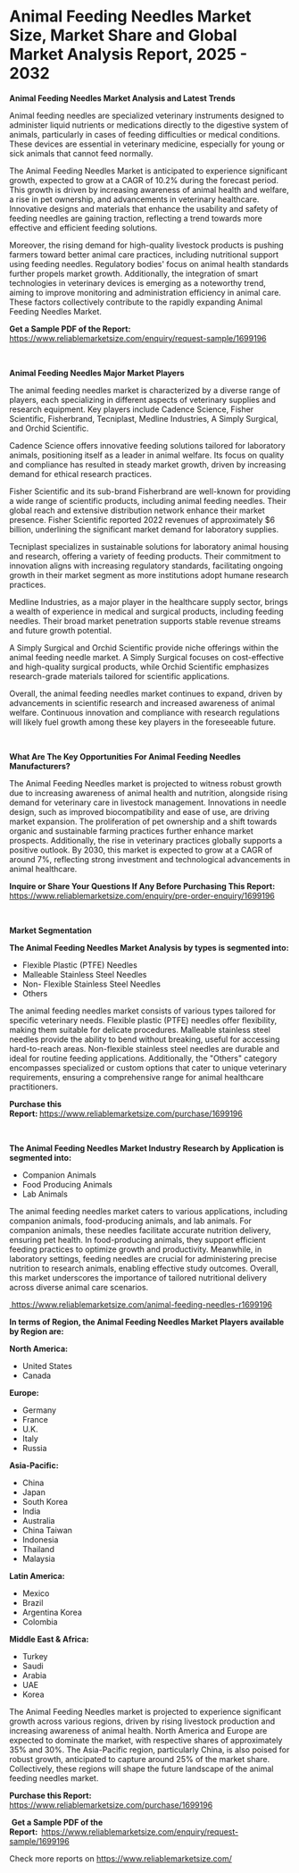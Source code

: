 <p><h1>Animal Feeding Needles Market Size, Market Share and Global Market Analysis Report, 2025 - 2032</h1></p><p><strong>Animal Feeding Needles Market Analysis and Latest Trends</strong></p>
<p><p>Animal feeding needles are specialized veterinary instruments designed to administer liquid nutrients or medications directly to the digestive system of animals, particularly in cases of feeding difficulties or medical conditions. These devices are essential in veterinary medicine, especially for young or sick animals that cannot feed normally.</p><p>The Animal Feeding Needles Market is anticipated to experience significant growth, expected to grow at a CAGR of 10.2% during the forecast period. This growth is driven by increasing awareness of animal health and welfare, a rise in pet ownership, and advancements in veterinary healthcare. Innovative designs and materials that enhance the usability and safety of feeding needles are gaining traction, reflecting a trend towards more effective and efficient feeding solutions.</p><p>Moreover, the rising demand for high-quality livestock products is pushing farmers toward better animal care practices, including nutritional support using feeding needles. Regulatory bodies' focus on animal health standards further propels market growth. Additionally, the integration of smart technologies in veterinary devices is emerging as a noteworthy trend, aiming to improve monitoring and administration efficiency in animal care. These factors collectively contribute to the rapidly expanding Animal Feeding Needles Market.</p></p>
<p><strong>Get a Sample PDF of the Report:&nbsp;</strong> <a href="https://www.reliablemarketsize.com/enquiry/request-sample/1699196?utm_campaign=2747&utm_medium=2&utm_source=Github&utm_content=ia&utm_term=27032025&utm_id=animal-feeding-needles">https://www.reliablemarketsize.com/enquiry/request-sample/1699196</a></p>
<p>&nbsp;</p>
<p><strong>Animal Feeding Needles Major Market Players</strong></p>
<p><p>The animal feeding needles market is characterized by a diverse range of players, each specializing in different aspects of veterinary supplies and research equipment. Key players include Cadence Science, Fisher Scientific, Fisherbrand, Tecniplast, Medline Industries, A Simply Surgical, and Orchid Scientific.</p><p>Cadence Science offers innovative feeding solutions tailored for laboratory animals, positioning itself as a leader in animal welfare. Its focus on quality and compliance has resulted in steady market growth, driven by increasing demand for ethical research practices.</p><p>Fisher Scientific and its sub-brand Fisherbrand are well-known for providing a wide range of scientific products, including animal feeding needles. Their global reach and extensive distribution network enhance their market presence. Fisher Scientific reported 2022 revenues of approximately $6 billion, underlining the significant market demand for laboratory supplies.</p><p>Tecniplast specializes in sustainable solutions for laboratory animal housing and research, offering a variety of feeding products. Their commitment to innovation aligns with increasing regulatory standards, facilitating ongoing growth in their market segment as more institutions adopt humane research practices.</p><p>Medline Industries, as a major player in the healthcare supply sector, brings a wealth of experience in medical and surgical products, including feeding needles. Their broad market penetration supports stable revenue streams and future growth potential.</p><p>A Simply Surgical and Orchid Scientific provide niche offerings within the animal feeding needle market. A Simply Surgical focuses on cost-effective and high-quality surgical products, while Orchid Scientific emphasizes research-grade materials tailored for scientific applications.</p><p>Overall, the animal feeding needles market continues to expand, driven by advancements in scientific research and increased awareness of animal welfare. Continuous innovation and compliance with research regulations will likely fuel growth among these key players in the foreseeable future.</p></p>
<p>&nbsp;</p>
<p><strong>What Are The Key Opportunities For Animal Feeding Needles Manufacturers?</strong></p>
<p><p>The Animal Feeding Needles market is projected to witness robust growth due to increasing awareness of animal health and nutrition, alongside rising demand for veterinary care in livestock management. Innovations in needle design, such as improved biocompatibility and ease of use, are driving market expansion. The proliferation of pet ownership and a shift towards organic and sustainable farming practices further enhance market prospects. Additionally, the rise in veterinary practices globally supports a positive outlook. By 2030, this market is expected to grow at a CAGR of around 7%, reflecting strong investment and technological advancements in animal healthcare.</p></p>
<p><strong>Inquire or Share Your Questions If Any Before Purchasing This Report:</strong> <a href="https://www.reliablemarketsize.com/enquiry/pre-order-enquiry/1699196?utm_campaign=2747&utm_medium=2&utm_source=Github&utm_content=ia&utm_term=27032025&utm_id=animal-feeding-needles">https://www.reliablemarketsize.com/enquiry/pre-order-enquiry/1699196</a></p>
<p>&nbsp;</p>
<p><strong>Market Segmentation</strong></p>
<p><strong>The Animal Feeding Needles Market Analysis by types is segmented into:</strong></p>
<p><ul><li>Flexible Plastic (PTFE) Needles</li><li>Malleable Stainless Steel Needles</li><li>Non- Flexible Stainless Steel Needles</li><li>Others</li></ul></p>
<p><p>The animal feeding needles market consists of various types tailored for specific veterinary needs. Flexible plastic (PTFE) needles offer flexibility, making them suitable for delicate procedures. Malleable stainless steel needles provide the ability to bend without breaking, useful for accessing hard-to-reach areas. Non-flexible stainless steel needles are durable and ideal for routine feeding applications. Additionally, the "Others" category encompasses specialized or custom options that cater to unique veterinary requirements, ensuring a comprehensive range for animal healthcare practitioners.</p></p>
<p><strong>Purchase this Report:&nbsp;</strong><a href="https://www.reliablemarketsize.com/purchase/1699196?utm_campaign=2747&utm_medium=2&utm_source=Github&utm_content=ia&utm_term=27032025&utm_id=animal-feeding-needles">https://www.reliablemarketsize.com/purchase/1699196</a></p>
<p>&nbsp;</p>
<p><strong>The Animal Feeding Needles Market Industry Research by Application is segmented into:</strong></p>
<p><ul><li>Companion Animals</li><li>Food Producing Animals</li><li>Lab Animals</li></ul></p>
<p><p>The animal feeding needles market caters to various applications, including companion animals, food-producing animals, and lab animals. For companion animals, these needles facilitate accurate nutrition delivery, ensuring pet health. In food-producing animals, they support efficient feeding practices to optimize growth and productivity. Meanwhile, in laboratory settings, feeding needles are crucial for administering precise nutrition to research animals, enabling effective study outcomes. Overall, this market underscores the importance of tailored nutritional delivery across diverse animal care scenarios.</p></p>
<p><a href="https://www.reliablemarketsize.com/animal-feeding-needles-r1699196?utm_campaign=2747&utm_medium=2&utm_source=Github&utm_content=ia&utm_term=27032025&utm_id=animal-feeding-needles">&nbsp;https://www.reliablemarketsize.com/animal-feeding-needles-r1699196</a></p>
<p><strong>In terms of Region, the Animal Feeding Needles Market Players available by Region are:</strong></p>
<p>
    <p> <strong> North America: </strong>
        <ul>
            <li>United States</li>
            <li>Canada</li>
        </ul>
        </p> 
    <p> <strong> Europe: </strong>
        <ul>
            <li>Germany</li>
            <li>France</li>
            <li>U.K.</li>
            <li>Italy</li>
            <li>Russia</li>
        </ul>
        </p> 
    <p> <strong> Asia-Pacific: </strong>
        <ul>
            <li>China</li>
            <li>Japan</li>
            <li>South Korea</li>
            <li>India</li>
            <li>Australia</li>
            <li>China Taiwan</li>
            <li>Indonesia</li>
            <li>Thailand</li>
            <li>Malaysia</li>
        </ul>
        </p> 
    <p> <strong> Latin America: </strong>
        <ul>
            <li>Mexico</li>
            <li>Brazil</li>
            <li>Argentina Korea</li>
            <li>Colombia</li>
        </ul>
        </p> 
    <p> <strong> Middle East & Africa: </strong>
        <ul>
            <li>Turkey</li>
            <li>Saudi</li>
            <li>Arabia</li>
            <li>UAE</li>
            <li>Korea</li>
        </ul>
    </p>
    </p>
<p><p>The Animal Feeding Needles market is projected to experience significant growth across various regions, driven by rising livestock production and increasing awareness of animal health. North America and Europe are expected to dominate the market, with respective shares of approximately 35% and 30%. The Asia-Pacific region, particularly China, is also poised for robust growth, anticipated to capture around 25% of the market share. Collectively, these regions will shape the future landscape of the animal feeding needles market.</p></p>
<p><strong>Purchase this Report: </strong><a href="https://www.reliablemarketsize.com/purchase/1699196?utm_campaign=2747&utm_medium=2&utm_source=Github&utm_content=ia&utm_term=27032025&utm_id=animal-feeding-needles">https://www.reliablemarketsize.com/purchase/1699196</a></p>
<p>&nbsp;<strong>Get a Sample PDF of the Report:&nbsp;&nbsp;</strong><a href="https://www.reliablemarketsize.com/enquiry/request-sample/1699196?utm_campaign=2747&utm_medium=2&utm_source=Github&utm_content=ia&utm_term=27032025&utm_id=animal-feeding-needles">https://www.reliablemarketsize.com/enquiry/request-sample/1699196</a></p>
<p><strong></strong></p>
<p>Check more reports on <a href="https://www.reliablemarketsize.com/?utm_campaign=2747&utm_medium=2&utm_source=Github&utm_content=ia&utm_term=27032025&utm_id=animal-feeding-needles">https://www.reliablemarketsize.com/</a></p>